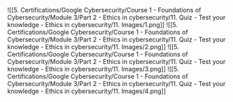 ![[5. Certifications/Google Cybersecurity/Course 1 - Foundations of Cybersecurity/Module 3/Part 2 - Ethics in cybersecurity/11. Quiz - Test your knowledge - Ethics in cybersecurity/11. Images/1.png]]
![[5. Certifications/Google Cybersecurity/Course 1 - Foundations of Cybersecurity/Module 3/Part 2 - Ethics in cybersecurity/11. Quiz - Test your knowledge - Ethics in cybersecurity/11. Images/2.png]]
![[5. Certifications/Google Cybersecurity/Course 1 - Foundations of Cybersecurity/Module 3/Part 2 - Ethics in cybersecurity/11. Quiz - Test your knowledge - Ethics in cybersecurity/11. Images/3.png]]
![[5. Certifications/Google Cybersecurity/Course 1 - Foundations of Cybersecurity/Module 3/Part 2 - Ethics in cybersecurity/11. Quiz - Test your knowledge - Ethics in cybersecurity/11. Images/4.png]]
